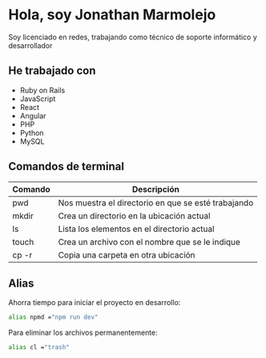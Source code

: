 # Hola, soy Jonathan Marmolejo

Soy licenciado en redes, trabajando como técnico de soporte informático y  desarrollador

## He trabajado con

* Ruby on Rails
* JavaScript
* React
* Angular
* PHP
* Python
* MySQL


## Comandos de terminal
| Comando | Descripción |
| ------ | ------ |
| pwd | Nos muestra el directorio en que se esté trabajando |
| mkdir | Crea un directorio en la ubicación actual |
| ls | Lista los elementos en el directorio actual |
| touch | Crea un archivo con el nombre que se le indique|
| cp -r | Copia una carpeta en otra ubicación |

## Alias

Ahorra tiempo para iniciar el proyecto en desarrollo:
```sh
alias npmd ="npm run dev"
```
Para eliminar los archivos permanentemente:
```sh
alias cl ="trash"
```
